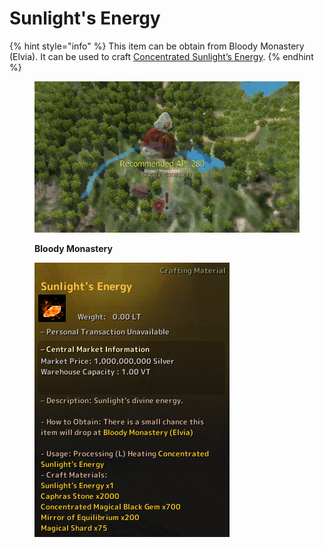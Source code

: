 # Sunlight's Energy

{% hint style="info" %}
This item can be obtain from Bloody Monastery (Elvia). It can be used to craft [Concentrated Sunlight’s Energy](concentrated-sunlights-energy.md).
{% endhint %}

<figure><img src="../../../.gitbook/assets/QQ截图20221109050714.png" alt=""><figcaption><p><strong>Bloody Monastery</strong></p></figcaption></figure>

<figure><img src="../../../.gitbook/assets/image (8).png" alt=""><figcaption></figcaption></figure>
